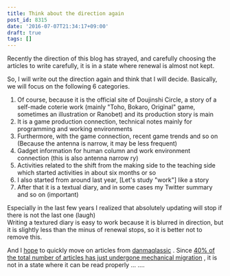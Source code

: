 ```yaml
---
title: Think about the direction again
post_id: 8315
date: '2016-07-07T21:34:17+09:00'
draft: true
tags: []
---
```


Recently the direction of this blog has strayed, and carefully choosing the articles to write carefully, it is in a state where renewal is almost not kept.

So, I will write out the direction again and think that I will decide. Basically, we will focus on the following 6 categories.

1.  Of course, because it is the official site of Doujinshi Circle, a story of a self-made coterie work (mainly "Toho, Bokaro, Original" game, sometimes an illustration or Ranobet) and its production story is main
2.  It is a game production connection, technical notes mainly for programming and working environments
3.  Furthermore, with the game connection, recent game trends and so on (Because the antenna is narrow, it may be less frequent)
4.  Gadget information for human column and work environment connection (this is also antenna narrow ry)
5.  Activities related to the shift from the making side to the teaching side which started activities in about six months or so
6.  I also started from around last year, \[Let's study "work"\] like a story
7.  After that it is a textual diary, and in some cases my Twitter summary and so on (important)

Especially in the last few years I realized that absolutely updating will stop if there is not the last one (laugh)  
Writing a textured diary is easy to work because it is blurred in direction, but it is slightly less than the minus of renewal stops, so it is better not to remove this.

And I [hope](https://danmaq.com/legacy) to quickly move on articles from [danmaqlassic](https://danmaq.com/legacy) . Since [40% of the total number of articles has just undergone mechanical migration](https://danmaq.com/category/unfiled) , it is not in a state where it can be read properly ... ....

